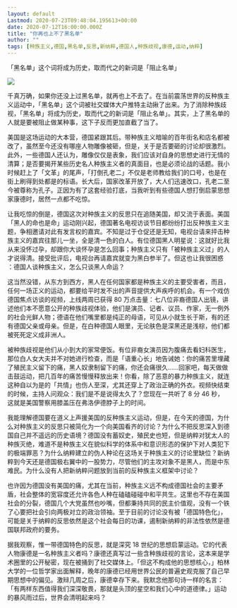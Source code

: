 ```yaml
---
layout: default
Lastmod: 2020-07-23T09:48:04.195613+00:00
date: 2020-07-12T16:00:00.000Z
title: "你再也上不了黑名单"
author: ""
tags: [种族主义,德国,黑名单,反思,新纳粹,德国人,种族歧视,康德,运动,纳粹]
---
```


「黑名单」这个词将成为历史，取而代之的新词是「阻止名单」

![](https://images.weserv.nl/?url=https%3A//cdn.jsdelivr.net/gh/0nd1jyU39XQ/_/img/1/iOHY8kIei97g.jpg)

千真万确，如果你还没上过黑名单，就再也上不去了。在当前震荡世界的反种族主义运动中，「黑名单」这个词被社交媒体大户推特主动揪了出来。为了消除种族歧视，「黑名单」将成为历史，取而代之的新词是「阻止名单」。其实，上了黑名单的人就是要被阻止做某种事，这下子反而更加直截了当了。

美国是这场运动的大本营，德国紧跟其后。带种族主义暗喻的百年街名和店名都被改了，虽然至今还没有哪座人物雕像被砸，但是，关于是否要砸的讨论却很激烈。此外，一些德国人还认为，雕像仅仅是表象，我们应该对自身的思想史进行无情的清算；是否要揭开某些历史名人种族主义者的真面目，也是必须论战的话题。我小时候赶上了「文革」的尾声，「打倒孔老二」不仅是老师教给我们的口号，也是在街上刷得到处都是的标语。长大后，国家改革开放了，大人们迅速改口，孔老二至今被尊称为孔子。正因为有了这套经验打底，当我听到有些德国人想打倒启蒙思想家康德时，居然一点都不吃惊。

让我吃惊的倒是，德国这次对种族主义的反思只在追随美国，却又流于表面。美国「黑人的命也是命」运动刚兴起，德国著名电视访谈节目都纷纷打出反种族主义主题，争相邀请对此有发言权的嘉宾。不知是过于仓促还是无知，电视台请来抨击种族主义的嘉宾往那儿一坐，全是清一色的白人。有位德国黑人明星说：这就好比我从来没怀过孕，却跟你大谈怀孕是怎么回事；种族主义只有「被种族主义过」的人才说得清。接受批评后，电视台再请嘉宾就变为黑白参半了。但这也让我很困惑 ：德国人谈种族主义，怎么只谈黑人命运？

这当然没错，从东方到西方，黑人在任何国家都是种族主义的主要受害者，而且，任何一场正义的运动，都要给平时发不出的声音提供大声疾呼的机会。有一个戏仿德国焦点访谈的视频，上线两周已获得 80 万点击量：七八位非裔德国人出镜，讲述他们本不愿意公开的种族歧视体验，他们是演员、记者、议员、作家，无一例外的社会光鲜人物；德语在他们嘴里都是纯正的母语，可见从小就生长于斯，有的还有德国父亲或母亲。但是，在白种德国人眼里，无论肤色是深黑还是浅棕，他们都被死死定义成非洲人。

被种族歧视是他们从小到大的家常便饭。有位非裔女演员因为腹痛去看妇科医生，那位白人女大夫并不对她进行检查，而是「语重心长」地告诫她：你的痛苦里埋藏了殖民主义留下的痛，黑人奴隶制留下的痛，你还会痛很久……回家吧，每天做做击鼓运动，把几百年的痛苦慢慢释放出来！你看，除了恶意的暴力种族主义，就连这种自以为是的「共情」也伤人至深，尤其还穿上了政治正确的外衣。视频快结束的时候，主持人问观众：我们是不是说得太久了？您现在一共听了 8 分 46 秒，这就是美国警察用膝盖压在弗洛伊德脖子上的时间。

我能理解德国要在道义上声援美国的反种族主义运动，但是，在今天的德国，为什么对种族主义的反思只被简化为一个向美国看齐的讨论？为什么不把反思深入到德国自己并不遥远的历史语境？德国没有蓄奴史，殖民史也短，但是纳粹对犹太人的种族灭绝，难道不是种族主义在貌似科学的体系中和意识形态的保护下对人类犯下的极端罪恶？为什么纳粹建立的伪人种论在这场关于种族主义的讨论里缺位？新纳粹到今天还是德国极右翼中的一股势力，尽管他们的主攻对象不是黑人，而是中东难民。为什么没有人把新纳粹问题放到当前的反种族主义框架中讨论？

也许因为德国没有美国的痛，尤其在当前，种族主义远不构成德国社会的主要矛盾，社会整体的宽容度还允许各色人种在磕磕碰碰中和平共生。这里也不存在美国社会的分裂，德国几个大党虽然也吵嘴，但都秉持共同的民主价值观，没有一个铁了心要把社会引向两极对立的政治领袖。至于目前的讨论没有被「德国特色化」，可能是关于纳粹的反思依然是这个社会每日的功课，遏制新纳粹的非法性依然是德国联邦政府的要务。

据我观察，惟一带德国特色的反思，就是深究 18 世纪的思想启蒙运动。它的代表人物康德是一名种族主义者吗？康德还真写过一些含种族歧视的言论，这本来是学术圈里的公开秘密，现在被捅到了社交媒体上。「但这不构成他的思想核心，」柏林大学的一位哲学家出面解释，晚年的康德已经用世界公民的普遍史观克服了自己早期思想中的偏见。激辩几周之后，康德幸存下来。我默念他那句诗一样的名言：「有两样东西值得我们深深敬畏，那就是头顶的星空和我们心中的道德律。」运动的暴风雨过后，世界会清明起来吗？

